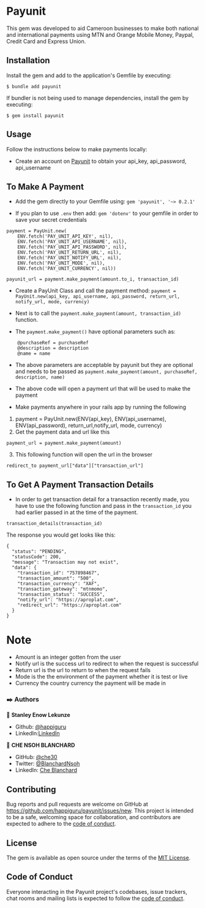 # Payunit

This gem was developed to aid Cameroon businesses to make both national and international payments using MTN and Orange Mobile Money, Paypal, Credit Card and Express Union.

## Installation

Install the gem and add to the application's Gemfile by executing:

    $ bundle add payunit

If bundler is not being used to manage dependencies, install the gem by executing:

    $ gem install payunit

## Usage
Follow the instructions below to make payments locally:
- Create an account on [Payunit](https://app.payunit.net) to obtain your api_key, api_password, api_username

## To Make A Payment

- Add the gem directly to your Gemfile using:
```gem 'payunit', '~> 0.2.1'```

- If you plan to use `.env` then add:
```gem 'dotenv'```
to your gemfile in order to save your secret credentials
```
payment = PayUnit.new(
    ENV.fetch('PAY_UNIT_API_KEY', nil),
    ENV.fetch('PAY_UNIT_API_USERNAME', nil),
    ENV.fetch('PAY_UNIT_API_PASSWORD', nil),
    ENV.fetch('PAY_UNIT_RETURN_URL', nil),
    ENV.fetch('PAY_UNIT_NOTIFY_URL', nil),
    ENV.fetch('PAY_UNIT_MODE', nil),
    ENV.fetch('PAY_UNIT_CURRENCY', nil))

payunit_url = payment.make_payment(amount.to_i, transaction_id)
```

- Create a PayUnit Class and call the payment method:
```payment = PayUnit.new(api_key, api_username, api_password, return_url, notify_url, mode, currency)```

- Next is to call the ```payment.make_payment(amount, transaction_id)``` function.

- The ```payment.make_payment()``` have optional parameters such as:

```
    @purchaseRef = purchaseRef
    @description = description
    @name = name
```
- The above parameters are acceptable by payunit but they are optional and needs to be passed as ```payment.make_payment(amount, purchaseRef, description, name)```

- The above code will open a payment url that will be used to make the payment
- Make payments anywhere in your rails app by running the following
1. payment = PayUnit.new(ENV(api_key), ENV(api_username), ENV(api_password), return_url,notify_url, mode, currency)
2. Get the payment data and url like this
```
payment_url = payment.make_payment(amount)
```
3. This following function will open the url in the browser
```
redirect_to payment_url["data"]["transaction_url"]
```
## To Get A Payment Transaction Details

- In order to get transaction detail for a transaction recently made, you have to use the following function and pass in the `transaction_id` you had earlier passed in at the time of the payment.

```
transaction_details(transaction_id)
```
The response you would get looks like this:

```
{
  "status": "PENDING",
  "statusCode": 200,
  "message": "Transaction may not exist",
  "data": {
    "transaction_id": "757898467",
    "transaction_amount": "500",
    "transaction_currency": "XAF",
    "transaction_gateway": "mtnmomo",
    "transaction_status": "SUCCESS",
    "notify_url": "https://aproplat.com",
    "redirect_url": "https://aproplat.com"
  }
}
```

# Note
- Amount is an integer gotten from the user
- Notify url is the success url to redirect to when the request is successful 
- Return url is the url to return to when the request fails
- Mode is the the environment of the payment whether it is test or live
- Currency the country currency the payment will be made in 

### ✒️ Authors

👤 **Stanley Enow Lekunze**

- Github: [@happiguru](https://github.com/happiguru)
- LinkedIn:[LinkedIn](https://www.linkedin.com/in/lekunze-nley)

👤 **CHE NSOH BLANCHARD**

- GitHub: [@che30](https://github.com/che30)
- Twitter: [@BlanchardNsoh](https://twitter.com/che55085128 )
- LinkedIn: [Che Blanchard](https://www.linkedin.com/in/che-nsoh-9455271b0/)

## Contributing

Bug reports and pull requests are welcome on GitHub at https://github.com/happiguru/payunit/issues/new. This project is intended to be a safe, welcoming space for collaboration, and contributors are expected to adhere to the [code of conduct](https://github.com/[happiguru]/payunit/blob/main/CODE_OF_CONDUCT.md).

## License

The gem is available as open source under the terms of the [MIT License](https://opensource.org/licenses/MIT).

## Code of Conduct

Everyone interacting in the Payunit project's codebases, issue trackers, chat rooms and mailing lists is expected to follow the [code of conduct](https://github.com/[USERNAME]/payunit/blob/main/CODE_OF_CONDUCT.md).

